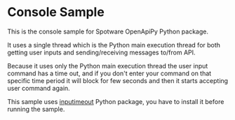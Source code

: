 # Console Sample

This is the console sample for Spotware OpenApiPy Python package.

It uses a single thread which is the Python main execution thread for both getting user inputs and sending/receiving messages to/from API.

Because it uses only the Python main execution thread the user input command has a time out, and if you don't enter your command on that specific time period it will block for few seconds and then it starts accepting user command again.

This sample uses [inputimeout](https://pypi.org/project/inputimeout/) Python package, you have to install it before running the sample. 
